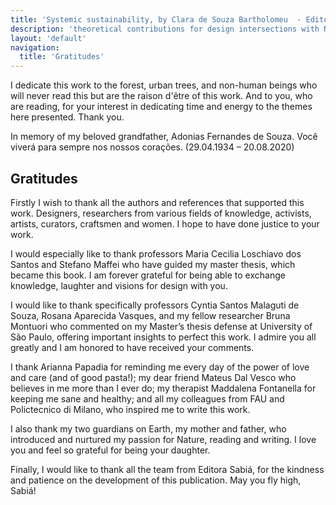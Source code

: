```yaml
---
title: 'Systemic sustainability, by Clara de Souza Bartholomeu  - Editora Sabiá'
description: 'theoretical contributions for design intersections with Nature and the political.'
layout: 'default'
navigation:
  title: 'Gratitudes'
---
```


<link rel="stylesheet" href="/css/9786599492931/style-bege.css">

I dedicate this work to the forest, urban trees, and non-human beings who will never read this but are the raison d'être of this work. And to you, who are reading, for your interest in dedicating time and energy to the themes here presented. Thank you.

In memory of my beloved grandfather,
Adonias Fernandes de Souza.
Você viverá para sempre nos nossos corações.
(29.04.1934 – 20.08.2020)

## Gratitudes

Firstly I wish to thank all the authors and references that supported this work. Designers, researchers from various fields of knowledge, activists, artists, curators, craftsmen and women. I hope to have done justice to your work.

I would especially like to thank professors Maria Cecilia Loschiavo dos Santos and Stefano Maffei who have guided my master thesis, which became this book. I am forever grateful for being able to exchange knowledge, laughter and visions for design with you.

I would like to thank specifically professors Cyntia Santos Malaguti de Souza, Rosana Aparecida Vasques, and my fellow researcher Bruna Montuori who commented on my Master’s thesis defense at University of São Paulo, offering important insights to perfect this work. I admire you all greatly and I am honored to have received your comments.

I thank Arianna Papadia for reminding me every day of the power of love and care (and of good pasta!); my dear friend Mateus Dal Vesco who believes in me more than I ever do; my therapist Maddalena Fontanella for keeping me sane and healthy; and all my colleagues from FAU and Polictecnico di Milano, who inspired me to write this work.

I also thank my two guardians on Earth, my mother and father, who introduced and nurtured my passion for Nature, reading and writing. I love you and feel so grateful for being your daughter.

Finally, I would like to thank all the team from Editora Sabiá, for the kindness and patience on the development of this publication. May you fly high, Sabiá!
